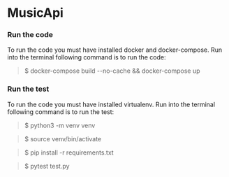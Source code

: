 # MusicApi

### Run the code
To run the code you must have installed docker and docker-compose. Run 
into the terminal following command is to run the code:

> $ docker-compose build --no-cache && docker-compose up

### Run the test
To run the code you must have installed virtualenv. Run 
into the terminal following command is to run the test:

> $ python3 -m venv venv

> $ source venv/bin/activate

> $ pip install -r requirements.txt

> $ pytest test.py
